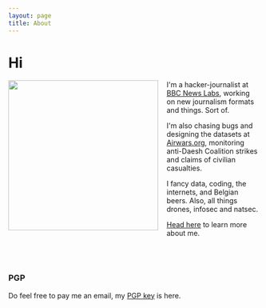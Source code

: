 ```yaml
---
layout: page
title: About
---
```


# Hi

<img src="http://basilesimon.fr/img/avatar.jpg" width="300px" align="left" style="padding-right:1em;"/>

I'm a hacker-journalist at [BBC News Labs](http://bbcnewslabs.co.uk), working on new journalism formats and things. Sort of.

I'm also chasing bugs and designing the datasets at [Airwars.org](http://airwars.org), monitoring anti-Daesh Coalition strikes and claims of civilian casualties.

I fancy data, coding, the internets, and Belgian beers. Also, all things drones, infosec and natsec.

[Head here](http://basilesimon.fr/) to learn more about me.

<br><br>

### PGP

Do feel free to pay me an email, my [PGP key](http://basilesimon.fr/pgpkey.txt) is here.
